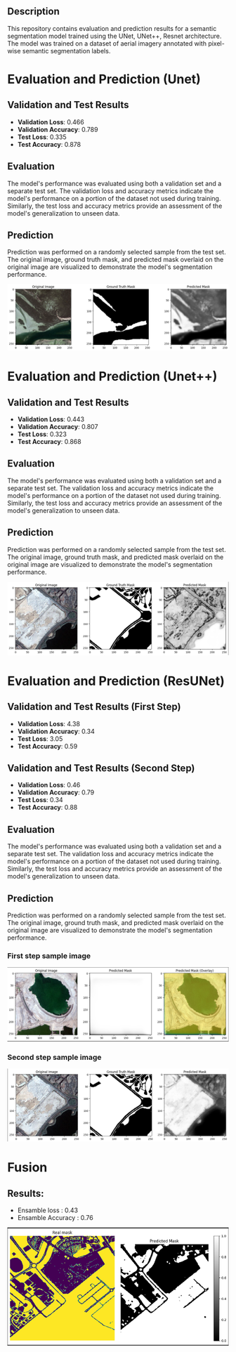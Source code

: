 ## Description

This repository contains evaluation and prediction results for a semantic segmentation model trained using the UNet, UNet++, Resnet architecture. The model was trained on a dataset of aerial imagery annotated with pixel-wise semantic segmentation labels.

# Evaluation and Prediction (Unet)

## Validation and Test Results

- **Validation Loss**: 0.466
- **Validation Accuracy**: 0.789
- **Test Loss**: 0.335
- **Test Accuracy**: 0.878

## Evaluation

The model's performance was evaluated using both a validation set and a separate test set. The validation loss and accuracy metrics indicate the model's performance on a portion of the dataset not used during training. Similarly, the test loss and accuracy metrics provide an assessment of the model's generalization to unseen data.

## Prediction

Prediction was performed on a randomly selected sample from the test set. The original image, ground truth mask, and predicted mask overlaid on the original image are visualized to demonstrate the model's segmentation performance.

![image](Photos/unet_pred.png)


# Evaluation and Prediction (Unet++)

## Validation and Test Results

- **Validation Loss**: 0.443
- **Validation Accuracy**: 0.807
- **Test Loss**: 0.323
- **Test Accuracy**: 0.868

## Evaluation

The model's performance was evaluated using both a validation set and a separate test set. The validation loss and accuracy metrics indicate the model's performance on a portion of the dataset not used during training. Similarly, the test loss and accuracy metrics provide an assessment of the model's generalization to unseen data.

## Prediction

Prediction was performed on a randomly selected sample from the test set. The original image, ground truth mask, and predicted mask overlaid on the original image are visualized to demonstrate the model's segmentation performance.

![image](Photos/unetpp_pred.png)


# Evaluation and Prediction (ResUNet)

## Validation and Test Results (First Step)

- **Validation Loss**: 4.38
- **Validation Accuracy**: 0.34
- **Test Loss**: 3.05
- **Test Accuracy**: 0.59

## Validation and Test Results (Second Step)

- **Validation Loss**: 0.46
- **Validation Accuracy**: 0.79
- **Test Loss**: 0.34
- **Test Accuracy**: 0.88

## Evaluation

The model's performance was evaluated using both a validation set and a separate test set. The validation loss and accuracy metrics indicate the model's performance on a portion of the dataset not used during training. Similarly, the test loss and accuracy metrics provide an assessment of the model's generalization to unseen data.

## Prediction

Prediction was performed on a randomly selected sample from the test set. The original image, ground truth mask, and predicted mask overlaid on the original image are visualized to demonstrate the model's segmentation performance.

### First step sample image
![image](Photos/Resnet_pred.png)

### Second step sample image
![image](Photos/ResUnet_final_pred.png)

# Fusion

## Results:

- Ensamble loss : 0.43
- Ensamble Accuracy : 0.76

![image](Photos/Fusion.PNG)
